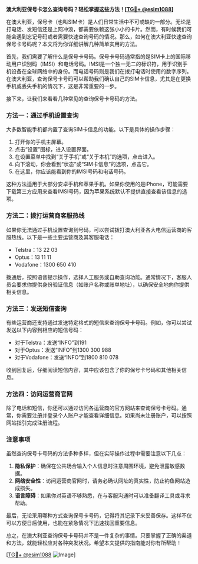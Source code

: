 **澳大利亚保号卡怎么查询号码？轻松掌握这些方法！[[TG💪+ @esim1088](https://t.me/s/esim1088)]**

在澳大利亚，保号卡（也叫SIM卡）是人们日常生活中不可或缺的一部分。无论是打电话、发短信还是上网冲浪，都需要依赖这张小小的卡片。然而，有时候我们可能会遇到忘记号码或者需要快速查询号码的情况。那么，如何在澳大利亚快速查询保号卡号码呢？本文将为你详细讲解几种简单实用的方法。

首先，我们需要了解什么是保号卡号码。保号卡号码通常指的是SIM卡上的国际移动用户识别码（IMSI）和电话号码。IMSI是一个独一无二的标识符，用于识别手机设备在全球网络中的身份。而电话号码则是我们在拨打电话时使用的数字序列。在澳大利亚，查询保号卡号码可以帮助我们确认自己的SIM卡信息，尤其是在更换手机或丢失手机的情况下，这是非常重要的一步。

接下来，让我们来看看几种常见的查询保号卡号码的方法。

### 方法一：通过手机设置查询

大多数智能手机都内置了查询SIM卡信息的功能。以下是具体的操作步骤：

1. 打开你的手机主屏幕。
2. 点击“设置”图标，进入设置界面。
3. 在设置菜单中找到“关于手机”或“关于本机”的选项，点击进入。
4. 向下滚动，你会看到“状态”或“SIM卡信息”的选项，点击它。
5. 在这里，你应该能看到你的IMSI号码和电话号码。

这种方法适用于大部分安卓手机和苹果手机。如果你使用的是iPhone，可能需要下载第三方应用来查看IMSI号码，因为苹果系统默认不提供直接查看该信息的选项。

### 方法二：拨打运营商客服热线

如果你无法通过手机设置查询到号码，可以尝试拨打澳大利亚各大电信运营商的客服热线。以下是一些主要运营商及其客服电话：

- Telstra：13 22 03
- Optus：13 11 11
- Vodafone：1300 650 410

拨通后，按照语音提示操作，选择人工服务或自助查询功能。通常情况下，客服人员会要求你提供身份验证信息（如账户名称或账单地址），以确保安全地向你提供相关信息。

### 方法三：发送短信查询

有些运营商还支持通过发送特定格式的短信来查询保号卡号码。例如，你可以尝试发送以下内容到相应的短信号码：

- 对于Telstra：发送“INFO”到191
- 对于Optus：发送“INFO”到1300 300 988
- 对于Vodafone：发送“INFO”到1800 810 078

收到回复后，仔细阅读短信内容，其中应该包含了你的保号卡号码和其他相关信息。

### 方法四：访问运营商官网

除了电话和短信，你还可以通过访问各运营商的官方网站来查询保号卡号码。通常，你需要注册并登录个人账户才能查看详细信息。如果尚未注册账户，可以按照网站指引完成注册流程。

### 注意事项

虽然查询保号卡号码的方法多种多样，但在实际操作过程中需要注意以下几点：

1. **隐私保护**：确保在公共场合输入个人信息时注意周围环境，避免泄露敏感数据。
2. **网络安全性**：访问运营商官网时，请务必确认网址的真实性，防止钓鱼网站造成损失。
3. **语言障碍**：如果你对英语不够熟悉，在与客服沟通时可以准备翻译工具或寻求帮助。

最后，无论采用哪种方式查询保号卡号码，记得将其记录下来妥善保存。这样不仅可以方便日后使用，也能在紧急情况下迅速找回重要信息。

总之，在澳大利亚查询保号卡号码并不是一件复杂的事情。只要掌握了正确的渠道和方法，就能轻松应对各种突发状况。希望本文提供的指南能对你有所帮助！

[[TG💪+ @esim1088](https://t.me/s/esim1088) ![Image](https://i.postimg.cc/4NQfJmqS/Snipaste-2025-05-13-00-14-12.png)]